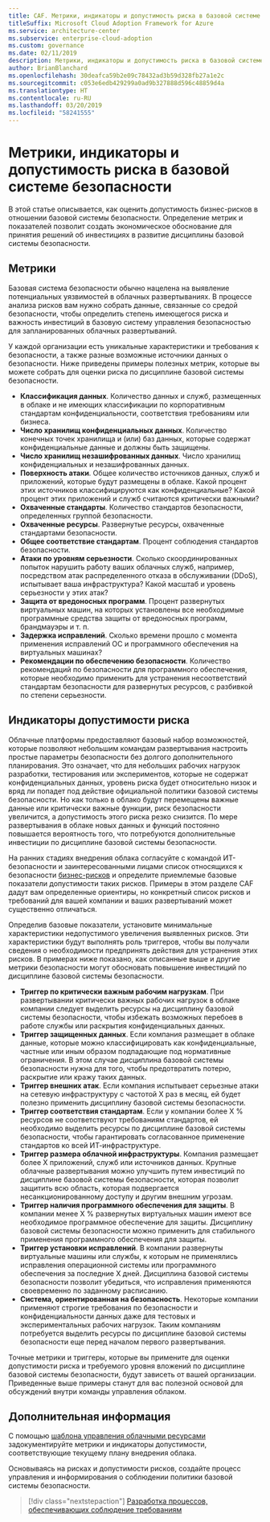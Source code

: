 ```yaml
---
title: CAF. Метрики, индикаторы и допустимость риска в базовой системе безопасности
titleSuffix: Microsoft Cloud Adoption Framework for Azure
ms.service: architecture-center
ms.subservice: enterprise-cloud-adoption
ms.custom: governance
ms.date: 02/11/2019
description: Метрики, индикаторы и допустимость риска в базовой системе безопасности
author: BrianBlanchard
ms.openlocfilehash: 30deafca59b2e09c78432ad3b59d328fb27a1e2c
ms.sourcegitcommit: c053e6edb429299a0ad9b327888d596c48859d4a
ms.translationtype: HT
ms.contentlocale: ru-RU
ms.lasthandoff: 03/20/2019
ms.locfileid: "58241555"
---
```

# <a name="security-baseline-metrics-indicators-and-risk-tolerance"></a>Метрики, индикаторы и допустимость риска в базовой системе безопасности

В этой статье описывается, как оценить допустимость бизнес-рисков в отношении базовой системы безопасности. Определение метрик и показателей позволит создать экономическое обоснование для принятия решений об инвестициях в развитие дисциплины базовой системы безопасности.

## <a name="metrics"></a>Метрики

Базовая система безопасности обычно нацелена на выявление потенциальных уязвимостей в облачных развертываниях. В процессе анализа рисков вам нужно собрать данные, связанные со средой безопасности, чтобы определить степень имеющегося риска и важность инвестиций в базовую систему управления безопасностью для запланированных облачных развертываний.

У каждой организации есть уникальные характеристики и требования к безопасности, а также разные возможные источники данных о безопасности. Ниже приведены примеры полезных метрик, которые вы можете собрать для оценки риска по дисциплине базовой системы безопасности.

- **Классификация данных**. Количество данных и служб, размещенных в облаке и не имеющих классификации по корпоративным стандартам конфиденциальности, соответствия требованиям или бизнеса.
- **Число хранилищ конфиденциальных данных**. Количество конечных точек хранилища и (или) баз данных, которые содержат конфиденциальные данные и должны быть защищены.
- **Число хранилищ незашифрованных данных**. Число хранилищ конфиденциальных и незашифрованных данных.
- **Поверхность атаки**. Общее количество источников данных, служб и приложений, которые будут размещены в облаке. Какой процент этих источников классифицируются как конфиденциальные? Какой процент этих приложений и служб считаются критически важными?
- **Охваченные стандарты**. Количество стандартов безопасности, определенных группой безопасности.
- **Охваченные ресурсы**. Развернутые ресурсы, охваченные стандартами безопасности.
- **Общее соответствие стандартам**. Процент соблюдения стандартов безопасности.
- **Атаки по уровням серьезности**. Сколько скоординированных попыток нарушить работу ваших облачных служб, например, посредством атак распределенного отказа в обслуживании (DDoS), испытывает ваша инфраструктура? Какой масштаб и уровень серьезности у этих атак?
- **Защита от вредоносных программ**. Процент развернутых виртуальных машин, на которых установлены все необходимые программные средства защиты от вредоносных программ, брандмауэры и т. п.
- **Задержка исправлений**. Сколько времени прошло с момента применения исправлений ОС и программного обеспечения на виртуальных машинах?
- **Рекомендации по обеспечению безопасности**. Количество рекомендаций по безопасности для программного обеспечения, которые необходимо применить для устранения несоответствий стандартам безопасности для развернутых ресурсов, с разбивкой по степени серьезности.

## <a name="risk-tolerance-indicators"></a>Индикаторы допустимости риска

Облачные платформы предоставляют базовый набор возможностей, которые позволяют небольшим командам развертывания настроить простые параметры безопасности без долгого дополнительного планирования. Это означает, что для небольших рабочих нагрузок разработки, тестирования или экспериментов, которые не содержат конфиденциальных данных, уровень риска будет относительно низок и вряд ли попадет под действие официальной политики базовой системы безопасности. Но как только в облако будут перемещены важные данные или критически важные функции, риск безопасности увеличится, а допустимость этого риска резко снизится. По мере развертывания в облаке новых данных и функций постоянно повышается вероятность того, что потребуются дополнительные инвестиции по дисциплине базовой системы безопасности.

На ранних стадиях внедрения облака согласуйте с командой ИТ-безопасности и заинтересованными лицами список относящихся к безопасности [бизнес-рисков](business-risks.md) и определите приемлемые базовые показатели допустимости таких рисков. Примеры в этом разделе CAF дадут вам определенные ориентиры, но конкретный список рисков и требований для вашей компании и ваших развертываний может существенно отличаться.

Определив базовые показатели, установите минимальные характеристики недопустимого увеличения выявленных рисков. Эти характеристики будут выполнять роль триггеров, чтобы вы получали сведения о необходимости предпринять действия для устранения этих рисков. В примерах ниже показано, как описанные выше и другие метрики безопасности могут обосновать повышение инвестиций по дисциплине базовой системы безопасности.

- **Триггер по критически важным рабочим нагрузкам**. При развертывании критически важных рабочих нагрузок в облаке компании следует выделить ресурсы на дисциплину базовой системы безопасности, чтобы избежать возможных перебоев в работе службы или раскрытия конфиденциальных данных.
- **Триггер защищенных данных**. Если компания размещает в облаке данные, которые можно классифицировать как конфиденциальные, частные или иным образом подпадающие под нормативные ограничения. В этом случае дисциплина базовой системы безопасности нужна для того, чтобы предотвратить потерю, раскрытие или кражу таких данных.
- **Триггер внешних атак**. Если компания испытывает серьезные атаки на сетевую инфраструктуру с частотой Х раз в месяц, ей будет полезно применить дисциплину базовой системы безопасности.  
- **Триггер соответствия стандартам**. Если у компании более X % ресурсов не соответствуют требованиям стандартов, ей необходимо выделить ресурсы по дисциплине базовой системы безопасности, чтобы гарантировать согласованное применение стандартов ко всей ИТ-инфраструктуре.
- **Триггер размера облачной инфраструктуры**. Компания размещает более X приложений, служб или источников данных. Крупные облачные развертывания можно улучшить путем инвестиций по дисциплине базовой системы безопасности, которая позволит защитить всю область, которая подвергается несанкционированному доступу и другим внешним угрозам.
- **Триггер наличия программного обеспечения для защиты**. В компании менее X % развернутых виртуальных машин имеют все необходимое программное обеспечение для защиты. Дисциплину базовой системы безопасности можно применить для стабильного применения программного обеспечения для защиты.
- **Триггер установки исправлений**. В компании развернуты виртуальные машины или службы, к которым не применялись исправления операционной системы или программного обеспечения за последние X дней. Дисциплина базовой системы безопасности позволит убедиться, что исправления применяются своевременно по заданному расписанию.
- **Система, ориентированная на безопасность**. Некоторые компании применяют строгие требования по безопасности и конфиденциальности данных даже для тестовых и экспериментальных рабочих нагрузок. Таким компаниям потребуется выделить ресурсы по дисциплине базовой системы безопасности еще перед началом первого развертывания.

Точные метрики и триггеры, которые вы примените для оценки допустимости риска и требуемого уровня вложений по дисциплине базовой системы безопасности, будут зависеть от вашей организации. Приведенные выше примеры станут для вас полезной основой для обсуждений внутри команды управления облаком.  

## <a name="next-steps"></a>Дополнительная информация

С помощью [шаблона управления облачными ресурсами](./template.md) задокументируйте метрики и индикаторы допустимости, соответствующие текущему плану внедрения облака.

Основываясь на рисках и допустимости рисков, создайте процесс управления и информирования о соблюдении политики базовой системы безопасности.

> [!div class="nextstepaction"]
> [Разработка процессов, обеспечивающих соблюдение требованиям](compliance-processes.md)
